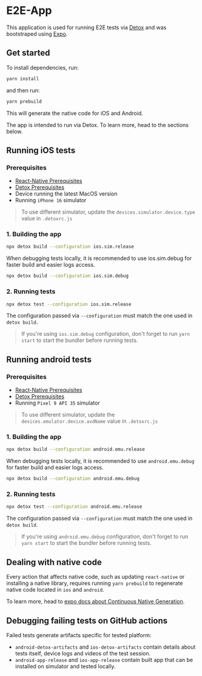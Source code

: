 # E2E-App

This application is used for running E2E tests via [Detox](https://github.com/wix/Detox)
and was bootstraped using [Expo](https://expo.dev).

## Get started

To install dependencies, run:

```bash
yarn install
```
and then run:
```bash
yarn prebuild
```
This will generate the native code for iOS and Android.

The app is intended to run via Detox. To learn more, head to the sections below.

## Running iOS tests

### Prerequisites
- [React-Native Prerequisites](https://reactnative.dev/docs/next/set-up-your-environment?platform=ios)
- [Detox Prerequisites](https://wix.github.io/Detox/docs/introduction/environment-setup)
- Device running the latest MacOS version
- Running `iPhone 16` simulator

> To use different simulator, update the `devices.simulator.device.type` value in `.detoxrc.js`

### 1. Building the app
```bash
npx detox build --configuration ios.sim.release
```
When debugging tests locally, it is recommended to use ios.sim.debug for faster build and easier logs access.
```bash
npx detox build --configuration ios.sim.debug
```

### 2. Running tests
```bash
npx detox test --configuration ios.sim.release
```

The configuration passed via `--configuration` must match the one used in `detox build`.

> If you're using `ios.sim.debug` configuration, don't forget to run `yarn start` to start the bundler before running tests.

## Running android tests

### Prerequisites
- [React-Native Prerequisites](https://reactnative.dev/docs/next/set-up-your-environment?platform=android)
- [Detox Prerequisites](https://wix.github.io/Detox/docs/introduction/environment-setup)
- Running `Pixel 9 API 35` simulator

> To use different simulator, update the `devices.emulator.device.avdName` value in `.detoxrc.js`

### 1. Building the app
```bash
npx detox build --configuration android.emu.release
```
When debugging tests locally, it is recommended to use `android.emu.debug` for faster build and easier logs access.
```bash
npx detox build --configuration android.emu.debug
```

### 2. Running tests
```bash
npx detox test --configuration android.emu.release
```

The configuration passed via `--configuration` must match the one used in `detox build`.

> If you're using `android.emu.debug` configuration, don't forget to run `yarn start` to start the bundler before running tests.

## Dealing with native code

Every action that affects native code, such as updating `react-native` or installing a native library, requires running `yarn prebuild` to regenerate native code located in `ios` and `android`.

To learn more, head to [expo docs about Continuous Native Generation](https://docs.expo.dev/workflow/continuous-native-generation/#cng-in-react-native-apps).

## Debugging failing tests on GitHub actions

Failed tests generate artifacts specific for tested platform:
- `android-detox-artifacts` and `ios-detox-artifacts` contain details about tests itself, device logs and videos of the test session.
- `android-app-release` and `ios-app-release` contain built app that can be installed on simulator and tested locally.